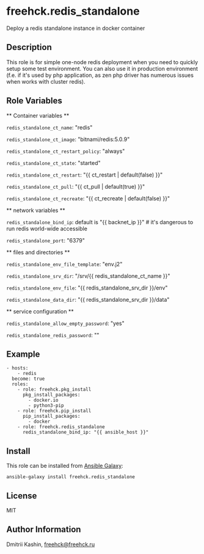 freehck.redis_standalone
=========

Deploy a redis standalone instance in docker container

Description
-----------

This role is for simple one-node redis deployment when you need to quickly setup some test environment. You can also use it in production environment (f.e. if it's used by php application, as zen php driver has numerous issues when works with cluster redis).

Role Variables
--------------

** Container variables **

`redis_standalone_ct_name`: "redis"

`redis_standalone_ct_image`: "bitnami/redis:5.0.9"

`redis_standalone_ct_restart_policy`: "always"

`redis_standalone_ct_state`: "started"

`redis_standalone_ct_restart`: "{{ ct_restart | default(false) }}"

`redis_standalone_ct_pull`: "{{ ct_pull | default(true) }}"

`redis_standalone_ct_recreate`: "{{ ct_recreate | default(false) }}"


** network variables **

`redis_standalone_bind_ip`: default is "{{ backnet_ip }}" # it's dangerous to run redis world-wide accessible

`redis_standalone_port`: "6379"


** files and directories **

`redis_standalone_env_file_template`: "env.j2"

`redis_standalone_srv_dir`: "/srv/{{ redis_standalone_ct_name }}"

`redis_standalone_env_file`: "{{ redis_standalone_srv_dir }}/env"

`redis_standalone_data_dir`: "{{ redis_standalone_srv_dir }}/data"


** service configuration **

`redis_standalone_allow_empty_password`: "yes"

`redis_standalone_redis_password`: ""


Example
-------

    - hosts:
        - redis
      become: true
      roles:
        - role: freehck.pkg_install
          pkg_install_packages:
            - docker.io
            - python3-pip
        - role: freehck.pip_install
          pip_install_packages:
            - docker
        - role: freehck.redis_standalone
          redis_standalone_bind_ip: "{{ ansible_host }}"


Install
-------

This role can be installed from [Ansible Galaxy](https://galaxy.ansible.com/):

`ansible-galaxy install freehck.redis_standalone`

License
-------

MIT

Author Information
------------------

Dmitrii Kashin, <freehck@freehck.ru>
